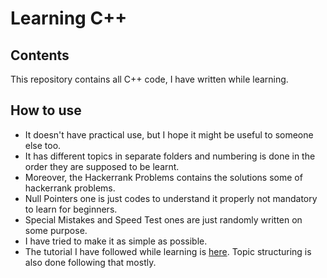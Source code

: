 # Learning C++

## Contents

This repository contains all C++ code, I have written while learning.

## How to use

- It doesn't have practical use, but I hope it might be useful to someone else too.
- It has different topics in separate folders and numbering is done in the order they are supposed to be learnt.
- Moreover, the Hackerrank Problems contains the solutions some of hackerrank problems.
- Null Pointers one is just codes to understand it properly not mandatory to learn for beginners.
- Special Mistakes and Speed Test ones are just randomly written on some purpose.
- I have tried to make it as simple as possible.
- The tutorial I have followed while learning is [here](https://youtube.com/playlist?list=PLu0W_9lII9agpFUAlPFe_VNSlXW5uE0YL). Topic structuring is also done following that mostly.
